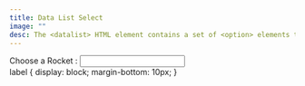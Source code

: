 ```yaml
---
title: Data List Select
image: ""
desc: The <datalist> HTML element contains a set of <option> elements that represent the permissible or recommended options available to choose from within other controls.
---
```



<div id="HTML">
<label for="rocket-choice">Choose a Rocket :</label>
<input list="rockets" id="rocket-choice" name="ice-cream-choice" />
<datalist id="rockets">
    <option value="Falcon 9">
    <option value="Starship">
    <option value="Saturn 5">
    <option value="Atlas 4">
    <option value="Electron">
</datalist>
</div>

<div id="CSS">
label {
  display: block;
  margin-bottom: 10px;
}
</div>
